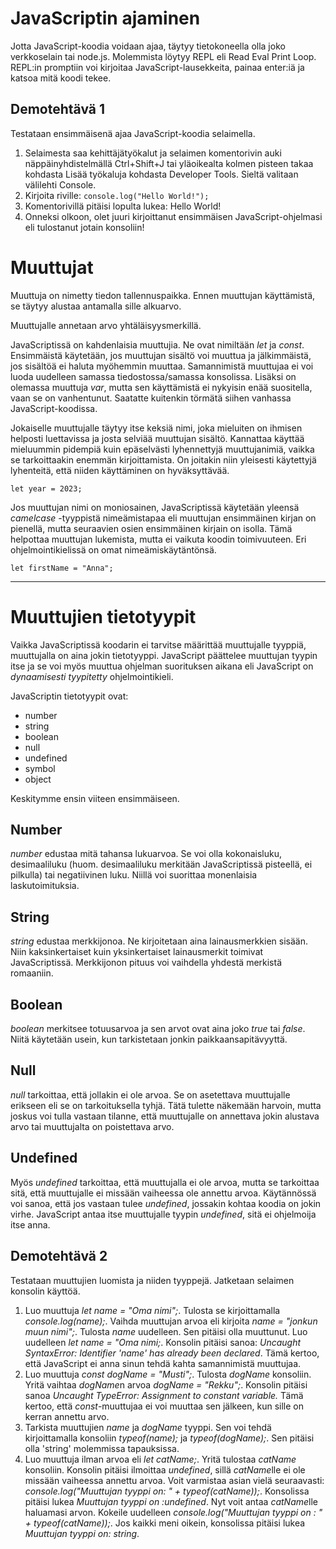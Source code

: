 # JavaScriptin ajaminen

Jotta JavaScript-koodia voidaan ajaa, täytyy tietokoneella olla joko verkkoselain tai node.js.  Molemmista löytyy REPL eli Read Eval Print Loop. REPL:in promptiin voi kirjoitaa JavaScript-lausekkeita, painaa enter:iä ja katsoa mitä koodi tekee.

## Demotehtävä 1
Testataan ensimmäisenä ajaa JavaScript-koodia selaimella. 
1. Selaimesta saa kehittäjätyökalut ja selaimen komentorivin auki näppäinyhdistelmällä Ctrl+Shift+J tai yläoikealta kolmen pisteen takaa kohdasta Lisää työkaluja kohdasta Developer Tools. Sieltä valitaan välilehti Console.
2. Kirjoita riville: ``console.log("Hello World!");``
3. Komentorivillä pitäisi lopulta lukea: Hello World!
4. Onneksi olkoon, olet juuri kirjoittanut ensimmäisen JavaScript-ohjelmasi eli tulostanut jotain konsoliin! 

# Muuttujat

Muuttuja on nimetty tiedon tallennuspaikka. Ennen muuttujan käyttämistä, se täytyy alustaa antamalla sille alkuarvo.

Muuttujalle annetaan arvo yhtäläisyysmerkillä.

JavaScriptissä on kahdenlaisia muuttujia. Ne ovat nimiltään *let* ja *const*. Ensimmäistä käytetään, jos muuttujan sisältö voi muuttua ja jälkimmäistä, jos sisältöä ei haluta myöhemmin muuttaa. Samannimistä muuttujaa ei voi luoda uudelleen samassa tiedostossa/samassa konsolissa. Lisäksi on olemassa muuttuja *var*, mutta sen käyttämistä ei nykyisin enää suositella, vaan se on vanhentunut. Saatatte kuitenkin törmätä siihen vanhassa JavaScript-koodissa.

Jokaiselle muuttujalle täytyy itse keksiä nimi, joka mieluiten on ihmisen helposti luettavissa ja josta selviää muuttujan sisältö. Kannattaa käyttää mieluummin pidempiä kuin epäselvästi lyhennettyjä muuttujanimiä, vaikka se tarkoittaakin enemmän kirjoittamista. On joitakin niin yleisesti käytettyjä lyhenteitä, että niiden käyttäminen on hyväksyttävää.

````JS
let year = 2023;
````


Jos muuttujan nimi on moniosainen, JavaScriptissä käytetään yleensä *camelcase* -tyyppistä nimeämistapaa eli muuttujan ensimmäinen kirjan on pienellä, mutta seuraavien osien ensimmäinen kirjain on isolla. Tämä helpottaa muuttujan lukemista, mutta ei vaikuta koodin toimivuuteen. Eri ohjelmointikielissä on omat nimeämiskäytäntönsä.

````JS
let firstName = "Anna";
````
---

# Muuttujien tietotyypit

Vaikka JavaScriptissä koodarin ei tarvitse määrittää muuttujalle tyyppiä, muuttujalla on aina jokin tietotyyppi. JavaScript päättelee muuttujan tyypin itse ja se voi myös muuttua ohjelman suorituksen aikana eli JavaScript on *dynaamisesti tyypitetty* ohjelmointikieli.

JavaScriptin tietotyypit ovat:
- number
- string
- boolean
- null
- undefined
- symbol
- object

Keskitymme ensin viiteen ensimmäiseen.

## Number

*number* edustaa mitä tahansa lukuarvoa. Se voi olla kokonaisluku, desimaaliluku (huom. desimaaliluku merkitään JavaScriptissä pisteellä, ei pilkulla) tai negatiivinen luku. Niillä voi suorittaa monenlaisia laskutoimituksia.

## String

*string* edustaa merkkijonoa. Ne kirjoitetaan aina lainausmerkkien sisään. Niin kaksinkertaiset kuin yksinkertaiset lainausmerkit toimivat JavaScriptissä. Merkkijonon pituus voi vaihdella yhdestä merkistä romaaniin.

## Boolean

*boolean* merkitsee totuusarvoa ja sen arvot ovat aina joko *true* tai *false*. Niitä käytetään usein, kun tarkistetaan jonkin paikkaansapitävyyttä.

## Null

*null* tarkoittaa, että jollakin ei ole arvoa. Se on asetettava muuttujalle erikseen eli se on tarkoituksella tyhjä. Tätä tulette näkemään harvoin, mutta joskus voi tulla vastaan tilanne, että muuttujalle on annettava jokin alustava arvo tai muuttujalta on poistettava arvo.

## Undefined

Myös *undefined* tarkoittaa, että muuttujalla ei ole arvoa, mutta se tarkoittaa sitä, että muuttujalle ei missään vaiheessa ole annettu arvoa. Käytännössä voi sanoa, että jos vastaan tulee *undefined*, jossakin kohtaa koodia on jokin virhe. JavaScript antaa itse muuttujalle tyypin *undefined*, sitä ei ohjelmoija itse anna.


## Demotehtävä 2

Testataan muuttujien luomista ja niiden tyyppejä. Jatketaan selaimen konsolin käyttöä.

1. Luo muuttuja *let name = "Oma nimi";*. Tulosta se kirjoittamalla *console.log(name);*. Vaihda muuttujan arvoa eli kirjoita *name = "jonkun muun nimi";*. Tulosta *name* uudelleen. Sen pitäisi olla muuttunut. Luo uudelleen *let name = "Oma nimi;*. Konsolin pitäisi sanoa: *Uncaught SyntaxError: Identifier 'name' has already been declared*. Tämä kertoo, että JavaScript ei anna sinun tehdä kahta samannimistä muuttujaa.
2. Luo muuttuja *const dogName = "Musti";*. Tulosta *dogName* konsoliin. Yritä vaihtaa *dogName*n arvoa *dogName = "Rekku";*. Konsolin pitäisi sanoa *Uncaught TypeError: Assignment to constant variable.* Tämä kertoo, että *const*-muuttujaa ei voi muuttaa sen jälkeen, kun sille on kerran annettu arvo.
3. Tarkista muuttujien *name* ja *dogName* tyyppi. Sen voi tehdä kirjoittamalla konsoliin *typeof(name);* ja *typeof(dogName);*. Sen pitäisi olla 'string' molemmissa tapauksissa.
4. Luo muuttuja ilman arvoa eli *let catName;*. Yritä tulostaa *catName* konsoliin. Konsolin pitäisi ilmoittaa *undefined*, sillä *catName*lle ei ole missään vaiheessa annettu arvoa. Voit varmistaa asian vielä seuraavasti: *console.log("Muuttujan tyyppi on: " + typeof(catName));*. Konsolissa pitäisi lukea *Muuttujan tyyppi on :undefined*. Nyt voit antaa *catName*lle haluamasi arvon. Kokeile uudelleen *console.log("Muuttujan tyyppi on : " + typeof(catName));*. Jos kaikki meni oikein, konsolissa pitäisi lukea *Muuttujan tyyppi on: string*.

